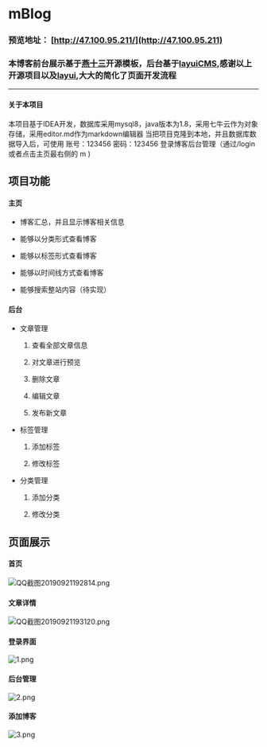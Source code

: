 # mBlog
### 预览地址： [http://47.100.95.211/](http://47.100.95.211)

### 本博客前台展示基于[燕十三](https://gitee.com/yssgit/events "燕十三")开源模板，后台基于[layuiCMS](http://layuicms.com/v2/index.html),感谢以上开源项目以及[layui](https://github.com/sentsin/layui/),大大的简化了页面开发流程


------------

#### 关于本项目
本项目基于IDEA开发，数据库采用mysql8，java版本为1.8，采用七牛云作为对象存储，采用editor.md作为markdown编辑器
当把项目克隆到本地，并且数据库数据导入后，可使用 账号：123456 密码：123456 登录博客后台管理（通过/login 或者点击主页最右侧的  m )

## 项目功能
#### 主页

- 博客汇总，并且显示博客相关信息

- 能够以分类形式查看博客

- 能够以标签形式查看博客

- 能够以时间线方式查看博客

- 能够搜索整站内容（待实现）

#### 后台

- 文章管理

  1. 查看全部文章信息 

  2. 对文章进行预览

  3. 删除文章

  4. 编辑文章

  5. 发布新文章

- 标签管理

  1. 添加标签

  2. 修改标签

- 分类管理

  1. 添加分类

  2. 修改分类





## 页面展示

#### 首页
![QQ截图20190921192814.png](https://i.loli.net/2019/09/21/RJ5iar7hkf6OZGn.png)


#### 文章详情
![QQ截图20190921193120.png](https://i.loli.net/2019/09/21/K62eOGFvrdmpI1b.png)


#### 登录界面
![1.png](https://i.loli.net/2019/09/21/7l32IAwOcaDFbJT.png)

#### 后台管理
![2.png](https://i.loli.net/2019/09/21/Ei5FM2DRkhQxLsP.png)

#### 添加博客

![3.png](https://i.loli.net/2019/09/21/GAqBW6jUx87ESn1.png)















